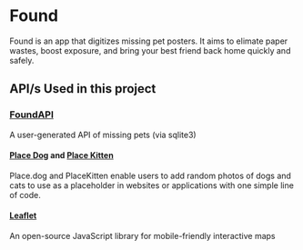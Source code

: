 # Found

Found is an app that digitizes missing pet posters. It aims to elimate paper wastes, boost exposure, and bring your best friend back home quickly and safely. 

## API/s Used in this project

### [FoundAPI]()

A user-generated API of missing pets (via sqlite3)

#### [Place Dog](https://place.dog/) and [Place Kitten](https://placekitten.com/)

Place.dog and PlaceKitten enable users to add random photos of dogs and cats to use as a placeholder in websites or applications with one simple line of code.

#### [Leaflet](https://leafletjs.com/)

An open-source JavaScript library for mobile-friendly interactive maps
